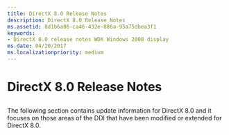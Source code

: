 ```yaml
---
title: DirectX 8.0 Release Notes
description: DirectX 8.0 Release Notes
ms.assetid: 8d1b6a86-ca46-432e-886a-95a75dbea3f1
keywords:
- DirectX 8.0 release notes WDK Windows 2000 display
ms.date: 04/20/2017
ms.localizationpriority: medium
---
```


# DirectX 8.0 Release Notes


## <span id="ddk_directx_8_0_release_notes_gg"></span><span id="DDK_DIRECTX_8_0_RELEASE_NOTES_GG"></span>


The following section contains update information for DirectX 8.0 and it focuses on those areas of the DDI that have been modified or extended for DirectX 8.0.

 

 





